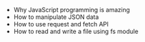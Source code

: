 - Why JavaScript programming is amazing
- How to manipulate JSON data
- How to use request and fetch API
- How to read and write a file using fs module
